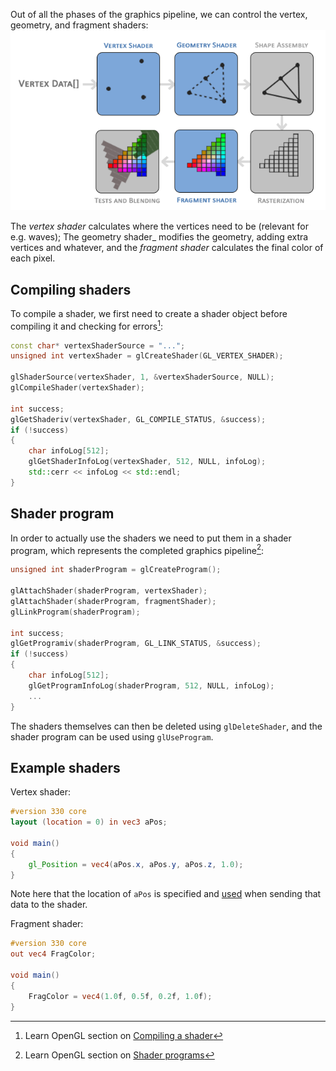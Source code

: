 Out of all the phases of the graphics pipeline, we can control the vertex, geometry, and fragment shaders:
![graphics pipeline](attachments/graphics%20pipeline.png)

The _vertex shader_ calculates where the vertices need to be (relevant for e.g. waves); The geometry shader_ modifies the geometry, adding extra vertices and whatever, and the _fragment shader_ calculates the final color of each pixel.

## Compiling shaders
To compile a shader, we first need to create a shader object before compiling it and checking for errors[^compile]:

```cpp
const char* vertexShaderSource = "...";
unsigned int vertexShader = glCreateShader(GL_VERTEX_SHADER);

glShaderSource(vertexShader, 1, &vertexShaderSource, NULL);
glCompileShader(vertexShader);

int success; 
glGetShaderiv(vertexShader, GL_COMPILE_STATUS, &success);
if (!success) 
{ 
	char infoLog[512];
	glGetShaderInfoLog(vertexShader, 512, NULL, infoLog); 
	std::cerr << infoLog << std::endl; 
}
```

## Shader program
In order to actually use the shaders we need to put them in a shader program, which represents the completed graphics pipeline[^program]:

```cpp
unsigned int shaderProgram = glCreateProgram();

glAttachShader(shaderProgram, vertexShader); 
glAttachShader(shaderProgram, fragmentShader); 
glLinkProgram(shaderProgram);

int success;
glGetProgramiv(shaderProgram, GL_LINK_STATUS, &success); 
if (!success) 
{ 
	char infoLog[512];
	glGetProgramInfoLog(shaderProgram, 512, NULL, infoLog); 
	... 
}
```

The shaders themselves can then be deleted using `glDeleteShader`, and the shader program can be used using `glUseProgram`.
## Example shaders
Vertex shader:
```glsl
#version 330 core 
layout (location = 0) in vec3 aPos; 

void main() 
{ 
	gl_Position = vec4(aPos.x, aPos.y, aPos.z, 1.0); 
}
```
Note here that the location of `aPos` is specified and [used](Vertices.md#Vertex%20Attributes) when sending that data to the shader.

Fragment shader:
```glsl
#version 330 core 
out vec4 FragColor; 

void main() 
{ 
	FragColor = vec4(1.0f, 0.5f, 0.2f, 1.0f); 
}
```

[^compile]: Learn OpenGL section on [Compiling a shader](https://learnopengl.com/Getting-started/Hello-Triangle#:~:text=OpenGL%27s%20visible%20region.-,Compiling%20a%20shader,-We%20take%20the)
[^program]: Learn OpenGL section on [Shader programs](https://learnopengl.com/Getting-started/Hello-Triangle#:~:text=here%20as%20well!-,Shader%20program,-A%20shader%20program)